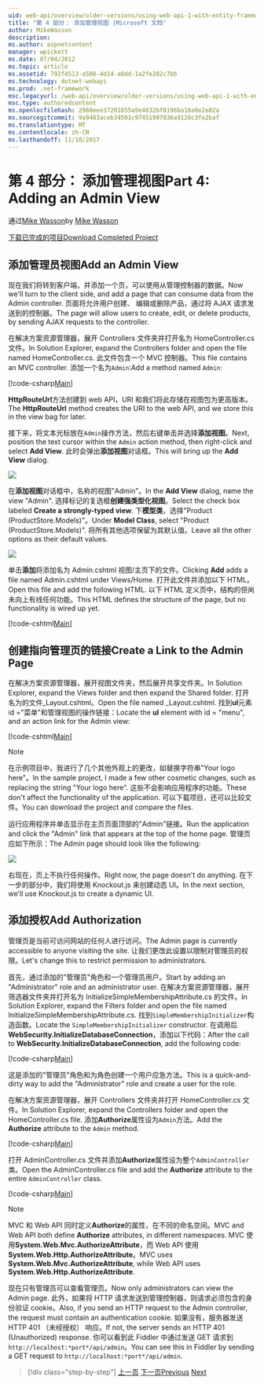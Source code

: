```yaml
---
uid: web-api/overview/older-versions/using-web-api-1-with-entity-framework-5/using-web-api-with-entity-framework-part-4
title: "第 4 部分： 添加管理视图 |Microsoft 文档"
author: MikeWasson
description: 
ms.author: aspnetcontent
manager: wpickett
ms.date: 07/04/2012
ms.topic: article
ms.assetid: 792f4513-a508-4d14-a0dd-1a2fe282c7bb
ms.technology: dotnet-webapi
ms.prod: .net-framework
msc.legacyurl: /web-api/overview/older-versions/using-web-api-1-with-entity-framework-5/using-web-api-with-entity-framework-part-4
msc.type: authoredcontent
ms.openlocfilehash: 2960eee37201655a9e4632bf0196ba18a0e2e82a
ms.sourcegitcommit: 9a9483aceb34591c97451997036a9120c3fe2baf
ms.translationtype: MT
ms.contentlocale: zh-CN
ms.lasthandoff: 11/10/2017
---
```

<a name="part-4-adding-an-admin-view"></a><span data-ttu-id="374a1-102">第 4 部分： 添加管理视图</span><span class="sxs-lookup"><span data-stu-id="374a1-102">Part 4: Adding an Admin View</span></span>
====================
<span data-ttu-id="374a1-103">通过[Mike Wasson](https://github.com/MikeWasson)</span><span class="sxs-lookup"><span data-stu-id="374a1-103">by [Mike Wasson](https://github.com/MikeWasson)</span></span>

[<span data-ttu-id="374a1-104">下载已完成的项目</span><span class="sxs-lookup"><span data-stu-id="374a1-104">Download Completed Project</span></span>](http://code.msdn.microsoft.com/ASP-NET-Web-API-with-afa30545)

## <a name="add-an-admin-view"></a><span data-ttu-id="374a1-105">添加管理员视图</span><span class="sxs-lookup"><span data-stu-id="374a1-105">Add an Admin View</span></span>

<span data-ttu-id="374a1-106">现在我们将转到客户端，并添加一个页，可以使用从管理控制器的数据。</span><span class="sxs-lookup"><span data-stu-id="374a1-106">Now we'll turn to the client side, and add a page that can consume data from the Admin controller.</span></span> <span data-ttu-id="374a1-107">页面将允许用户创建、 编辑或删除产品，通过将 AJAX 请求发送到的控制器。</span><span class="sxs-lookup"><span data-stu-id="374a1-107">The page will allow users to create, edit, or delete products, by sending AJAX requests to the controller.</span></span>

<span data-ttu-id="374a1-108">在解决方案资源管理器，展开 Controllers 文件夹并打开名为 HomeController.cs 文件。</span><span class="sxs-lookup"><span data-stu-id="374a1-108">In Solution Explorer, expand the Controllers folder and open the file named HomeController.cs.</span></span> <span data-ttu-id="374a1-109">此文件包含一个 MVC 控制器。</span><span class="sxs-lookup"><span data-stu-id="374a1-109">This file contains an MVC controller.</span></span> <span data-ttu-id="374a1-110">添加一个名为`Admin`:</span><span class="sxs-lookup"><span data-stu-id="374a1-110">Add a method named `Admin`:</span></span>

[!code-csharp[Main](using-web-api-with-entity-framework-part-4/samples/sample1.cs)]

<span data-ttu-id="374a1-111">**HttpRouteUrl**方法创建到 web API，URI 和我们将此存储在视图包为更高版本。</span><span class="sxs-lookup"><span data-stu-id="374a1-111">The **HttpRouteUrl** method creates the URI to the web API, and we store this in the view bag for later.</span></span>

<span data-ttu-id="374a1-112">接下来，将文本光标放在`Admin`操作方法，然后右键单击并选择**添加视图**。</span><span class="sxs-lookup"><span data-stu-id="374a1-112">Next, position the text cursor within the `Admin` action method, then right-click and select **Add View**.</span></span> <span data-ttu-id="374a1-113">此时会弹出**添加视图**对话框。</span><span class="sxs-lookup"><span data-stu-id="374a1-113">This will bring up the **Add View** dialog.</span></span>

![](using-web-api-with-entity-framework-part-4/_static/image1.png)

<span data-ttu-id="374a1-114">在**添加视图**对话框中，名称的视图"Admin"。</span><span class="sxs-lookup"><span data-stu-id="374a1-114">In the **Add View** dialog, name the view "Admin".</span></span> <span data-ttu-id="374a1-115">选择标记的复选框**创建强类型化视图**。</span><span class="sxs-lookup"><span data-stu-id="374a1-115">Select the check box labeled **Create a strongly-typed view**.</span></span> <span data-ttu-id="374a1-116">下**模型类**，选择"Product (ProductStore.Models)"。</span><span class="sxs-lookup"><span data-stu-id="374a1-116">Under **Model Class**, select "Product (ProductStore.Models)".</span></span> <span data-ttu-id="374a1-117">将所有其他选项保留为其默认值。</span><span class="sxs-lookup"><span data-stu-id="374a1-117">Leave all the other options as their default values.</span></span>

![](using-web-api-with-entity-framework-part-4/_static/image2.png)

<span data-ttu-id="374a1-118">单击**添加**将添加名为 Admin.cshtml 视图/主页下的文件。</span><span class="sxs-lookup"><span data-stu-id="374a1-118">Clicking **Add** adds a file named Admin.cshtml under Views/Home.</span></span> <span data-ttu-id="374a1-119">打开此文件并添加以下 HTML。</span><span class="sxs-lookup"><span data-stu-id="374a1-119">Open this file and add the following HTML.</span></span> <span data-ttu-id="374a1-120">以下 HTML 定义页中，结构的但尚未向上有线任何功能。</span><span class="sxs-lookup"><span data-stu-id="374a1-120">This HTML defines the structure of the page, but no functionality is wired up yet.</span></span>

[!code-cshtml[Main](using-web-api-with-entity-framework-part-4/samples/sample2.cshtml)]

## <a name="create-a-link-to-the-admin-page"></a><span data-ttu-id="374a1-121">创建指向管理页的链接</span><span class="sxs-lookup"><span data-stu-id="374a1-121">Create a Link to the Admin Page</span></span>

<span data-ttu-id="374a1-122">在解决方案资源管理器，展开视图文件夹，然后展开共享文件夹。</span><span class="sxs-lookup"><span data-stu-id="374a1-122">In Solution Explorer, expand the Views folder and then expand the Shared folder.</span></span> <span data-ttu-id="374a1-123">打开名为的文件\_Layout.cshtml。</span><span class="sxs-lookup"><span data-stu-id="374a1-123">Open the file named \_Layout.cshtml.</span></span> <span data-ttu-id="374a1-124">找到**ul**元素 id ="菜单"和管理视图的操作链接：</span><span class="sxs-lookup"><span data-stu-id="374a1-124">Locate the **ul** element with id = "menu", and an action link for the Admin view:</span></span>

[!code-cshtml[Main](using-web-api-with-entity-framework-part-4/samples/sample3.cshtml)]

> [!NOTE]
> <span data-ttu-id="374a1-125">在示例项目中，我进行了几个其他外观上的更改，如替换字符串"Your logo here"。</span><span class="sxs-lookup"><span data-stu-id="374a1-125">In the sample project, I made a few other cosmetic changes, such as replacing the string "Your logo here".</span></span> <span data-ttu-id="374a1-126">这些不会影响应用程序的功能。</span><span class="sxs-lookup"><span data-stu-id="374a1-126">These don't affect the functionality of the application.</span></span> <span data-ttu-id="374a1-127">可以下载项目，还可以比较文件。</span><span class="sxs-lookup"><span data-stu-id="374a1-127">You can download the project and compare the files.</span></span>


<span data-ttu-id="374a1-128">运行应用程序并单击显示在主页页面顶部的"Admin"链接。</span><span class="sxs-lookup"><span data-stu-id="374a1-128">Run the application and click the "Admin" link that appears at the top of the home page.</span></span> <span data-ttu-id="374a1-129">管理页应如下所示：</span><span class="sxs-lookup"><span data-stu-id="374a1-129">The Admin page should look like the following:</span></span>

![](using-web-api-with-entity-framework-part-4/_static/image3.png)

<span data-ttu-id="374a1-130">右现在，页上不执行任何操作。</span><span class="sxs-lookup"><span data-stu-id="374a1-130">Right now, the page doesn't do anything.</span></span> <span data-ttu-id="374a1-131">在下一步的部分中，我们将使用 Knockout.js 来创建动态 UI。</span><span class="sxs-lookup"><span data-stu-id="374a1-131">In the next section, we'll use Knockout.js to create a dynamic UI.</span></span>

## <a name="add-authorization"></a><span data-ttu-id="374a1-132">添加授权</span><span class="sxs-lookup"><span data-stu-id="374a1-132">Add Authorization</span></span>

<span data-ttu-id="374a1-133">管理页是当前可访问网站的任何人进行访问。</span><span class="sxs-lookup"><span data-stu-id="374a1-133">The Admin page is currently accessible to anyone visiting the site.</span></span> <span data-ttu-id="374a1-134">让我们更改此设置以限制对管理员的权限。</span><span class="sxs-lookup"><span data-stu-id="374a1-134">Let's change this to restrict permission to administrators.</span></span>

<span data-ttu-id="374a1-135">首先，通过添加的"管理员"角色和一个管理员用户。</span><span class="sxs-lookup"><span data-stu-id="374a1-135">Start by adding an "Administrator" role and an administrator user.</span></span> <span data-ttu-id="374a1-136">在解决方案资源管理器，展开筛选器文件夹并打开名为 InitializeSimpleMembershipAttribute.cs 的文件。</span><span class="sxs-lookup"><span data-stu-id="374a1-136">In Solution Explorer, expand the Filters folder and open the file named InitializeSimpleMembershipAttribute.cs.</span></span> <span data-ttu-id="374a1-137">找到`SimpleMembershipInitializer`构造函数。</span><span class="sxs-lookup"><span data-stu-id="374a1-137">Locate the `SimpleMembershipInitializer` constructor.</span></span> <span data-ttu-id="374a1-138">在调用后**WebSecurity.InitializeDatabaseConnection**，添加以下代码：</span><span class="sxs-lookup"><span data-stu-id="374a1-138">After the call to **WebSecurity.InitializeDatabaseConnection**, add the following code:</span></span>

[!code-csharp[Main](using-web-api-with-entity-framework-part-4/samples/sample4.cs)]

<span data-ttu-id="374a1-139">这是添加的"管理员"角色和为角色创建一个用户应急方法。</span><span class="sxs-lookup"><span data-stu-id="374a1-139">This is a quick-and-dirty way to add the "Administrator" role and create a user for the role.</span></span>

<span data-ttu-id="374a1-140">在解决方案资源管理器，展开 Controllers 文件夹并打开 HomeController.cs 文件。</span><span class="sxs-lookup"><span data-stu-id="374a1-140">In Solution Explorer, expand the Controllers folder and open the HomeController.cs file.</span></span> <span data-ttu-id="374a1-141">添加**Authorize**属性设为`Admin`方法。</span><span class="sxs-lookup"><span data-stu-id="374a1-141">Add the **Authorize** attribute to the `Admin` method.</span></span>

[!code-csharp[Main](using-web-api-with-entity-framework-part-4/samples/sample5.cs)]

<span data-ttu-id="374a1-142">打开 AdminController.cs 文件并添加**Authorize**属性设为整个`AdminController`类。</span><span class="sxs-lookup"><span data-stu-id="374a1-142">Open the AdminController.cs file and add the **Authorize** attribute to the entire `AdminController` class.</span></span>

[!code-csharp[Main](using-web-api-with-entity-framework-part-4/samples/sample6.cs)]

> [!NOTE]
> <span data-ttu-id="374a1-143">MVC 和 Web API 同时定义**Authorize**的属性，在不同的命名空间。</span><span class="sxs-lookup"><span data-stu-id="374a1-143">MVC and Web API both define **Authorize** attributes, in different namespaces.</span></span> <span data-ttu-id="374a1-144">MVC 使用**System.Web.Mvc.AuthorizeAttribute**，而 Web API 使用**System.Web.Http.AuthorizeAttribute**。</span><span class="sxs-lookup"><span data-stu-id="374a1-144">MVC uses **System.Web.Mvc.AuthorizeAttribute**, while Web API uses **System.Web.Http.AuthorizeAttribute**.</span></span>


<span data-ttu-id="374a1-145">现在只有管理员可以查看管理页。</span><span class="sxs-lookup"><span data-stu-id="374a1-145">Now only administrators can view the Admin page.</span></span> <span data-ttu-id="374a1-146">此外，如果将 HTTP 请求发送到管理控制器，则请求必须包含的身份验证 cookie。</span><span class="sxs-lookup"><span data-stu-id="374a1-146">Also, if you send an HTTP request to the Admin controller, the request must contain an authentication cookie.</span></span> <span data-ttu-id="374a1-147">如果没有，服务器发送 HTTP 401 （未经授权） 响应。</span><span class="sxs-lookup"><span data-stu-id="374a1-147">If not, the server sends an HTTP 401 (Unauthorized) response.</span></span> <span data-ttu-id="374a1-148">你可以看到此 Fiddler 中通过发送 GET 请求到`http://localhost:*port*/api/admin`。</span><span class="sxs-lookup"><span data-stu-id="374a1-148">You can see this in Fiddler by sending a GET request to `http://localhost:*port*/api/admin`.</span></span>

>[!div class="step-by-step"]
<span data-ttu-id="374a1-149">[上一页](using-web-api-with-entity-framework-part-3.md)
[下一页](using-web-api-with-entity-framework-part-5.md)</span><span class="sxs-lookup"><span data-stu-id="374a1-149">[Previous](using-web-api-with-entity-framework-part-3.md)
[Next](using-web-api-with-entity-framework-part-5.md)</span></span>
